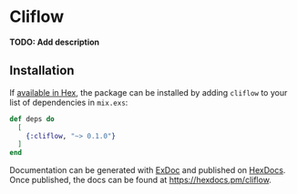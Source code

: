 # Cliflow

**TODO: Add description**

## Installation

If [available in Hex](https://hex.pm/docs/publish), the package can be installed
by adding `cliflow` to your list of dependencies in `mix.exs`:

```elixir
def deps do
  [
    {:cliflow, "~> 0.1.0"}
  ]
end
```

Documentation can be generated with [ExDoc](https://github.com/elixir-lang/ex_doc)
and published on [HexDocs](https://hexdocs.pm). Once published, the docs can
be found at <https://hexdocs.pm/cliflow>.

